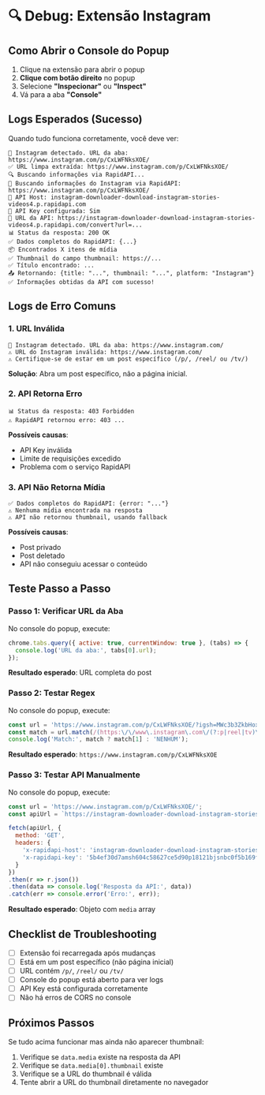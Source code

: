 # 🔍 Debug: Extensão Instagram

## Como Abrir o Console do Popup

1. Clique na extensão para abrir o popup
2. **Clique com botão direito** no popup
3. Selecione **"Inspecionar"** ou **"Inspect"**
4. Vá para a aba **"Console"**

## Logs Esperados (Sucesso)

Quando tudo funciona corretamente, você deve ver:

```
📱 Instagram detectado. URL da aba: https://www.instagram.com/p/CxLWFNksXOE/
✅ URL limpa extraída: https://www.instagram.com/p/CxLWFNksXOE/
🔍 Buscando informações via RapidAPI...
📡 Buscando informações do Instagram via RapidAPI: https://www.instagram.com/p/CxLWFNksXOE/
📡 API Host: instagram-downloader-download-instagram-stories-videos4.p.rapidapi.com
📡 API Key configurada: Sim
📡 URL da API: https://instagram-downloader-download-instagram-stories-videos4.p.rapidapi.com/convert?url=...
📊 Status da resposta: 200 OK
✅ Dados completos do RapidAPI: {...}
📦 Encontrados X itens de mídia
✅ Thumbnail do campo thumbnail: https://...
✅ Título encontrado: ...
📤 Retornando: {title: "...", thumbnail: "...", platform: "Instagram"}
✅ Informações obtidas da API com sucesso!
```

## Logs de Erro Comuns

### 1. URL Inválida

```
📱 Instagram detectado. URL da aba: https://www.instagram.com/
⚠️ URL do Instagram inválida: https://www.instagram.com/
⚠️ Certifique-se de estar em um post específico (/p/, /reel/ ou /tv/)
```

**Solução**: Abra um post específico, não a página inicial.

### 2. API Retorna Erro

```
📊 Status da resposta: 403 Forbidden
⚠️ RapidAPI retornou erro: 403 ...
```

**Possíveis causas**:
- API Key inválida
- Limite de requisições excedido
- Problema com o serviço RapidAPI

### 3. API Não Retorna Mídia

```
✅ Dados completos do RapidAPI: {error: "..."}
⚠️ Nenhuma mídia encontrada na resposta
⚠️ API não retornou thumbnail, usando fallback
```

**Possíveis causas**:
- Post privado
- Post deletado
- API não conseguiu acessar o conteúdo

## Teste Passo a Passo

### Passo 1: Verificar URL da Aba

No console do popup, execute:

```javascript
chrome.tabs.query({ active: true, currentWindow: true }, (tabs) => {
  console.log('URL da aba:', tabs[0].url);
});
```

**Resultado esperado**: URL completa do post

### Passo 2: Testar Regex

No console do popup, execute:

```javascript
const url = 'https://www.instagram.com/p/CxLWFNksXOE/?igsh=MWc3b3ZkbHoxa2YyOQ==';
const match = url.match(/(https:\/\/www\.instagram\.com\/(?:p|reel|tv)\/[A-Za-z0-9_-]+)/);
console.log('Match:', match ? match[1] : 'NENHUM');
```

**Resultado esperado**: `https://www.instagram.com/p/CxLWFNksXOE`

### Passo 3: Testar API Manualmente

No console do popup, execute:

```javascript
const url = 'https://www.instagram.com/p/CxLWFNksXOE/';
const apiUrl = `https://instagram-downloader-download-instagram-stories-videos4.p.rapidapi.com/convert?url=${encodeURIComponent(url)}`;

fetch(apiUrl, {
  method: 'GET',
  headers: {
    'x-rapidapi-host': 'instagram-downloader-download-instagram-stories-videos4.p.rapidapi.com',
    'x-rapidapi-key': '5b4ef30d7amsh604c58627ce5d90p18121bjsnbc0f5b169f67'
  }
})
.then(r => r.json())
.then(data => console.log('Resposta da API:', data))
.catch(err => console.error('Erro:', err));
```

**Resultado esperado**: Objeto com `media` array

## Checklist de Troubleshooting

- [ ] Extensão foi recarregada após mudanças
- [ ] Está em um post específico (não página inicial)
- [ ] URL contém `/p/`, `/reel/` ou `/tv/`
- [ ] Console do popup está aberto para ver logs
- [ ] API Key está configurada corretamente
- [ ] Não há erros de CORS no console

## Próximos Passos

Se tudo acima funcionar mas ainda não aparecer thumbnail:

1. Verifique se `data.media` existe na resposta da API
2. Verifique se `data.media[0].thumbnail` existe
3. Verifique se a URL do thumbnail é válida
4. Tente abrir a URL do thumbnail diretamente no navegador
